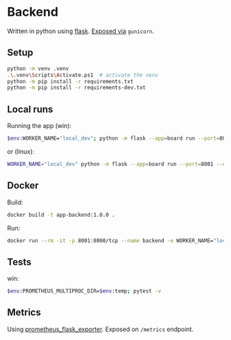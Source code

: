 # Backend

Written in python using [flask](https://flask.palletsprojects.com/en/3.0.x/).
[Exposed via](https://flask.palletsprojects.com/en/stable/deploying/gunicorn/) `gunicorn`.

## Setup

```bash
python -m venv .venv
.\.venv\Scripts\Activate.ps1  # activate the venv
python -m pip install -r requirements.txt
python -m pip install -r requirements-dev.txt
```

## Local runs

Running the app (win):

```bash
$env:WORKER_NAME="local_dev"; python -m flask --app=board run --port=8001 --debug
```

or (linux):

```bash
WORKER_NAME="local_dev" python -m flask --app=board run --port=8001 --debug
```

## Docker

Build:

```bash
docker build -t app-backend:1.0.0 .
```

Run:

```bash
docker run --rm -it -p 8001:8000/tcp --name backend -e WORKER_NAME="local_dev" app-backend:1.0.0
```

## Tests

win:

```bash
$env:PROMETHEUS_MULTIPROC_DIR=$env:temp; pytest -v
```

## Metrics

Using [prometheus_flask_exporter](https://github.com/rycus86/prometheus_flask_exporter).
Exposed on `/metrics` endpoint.

